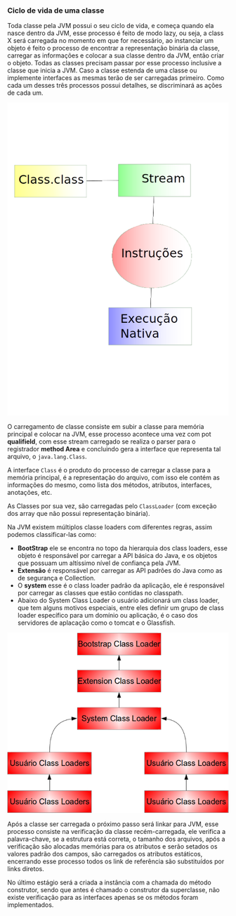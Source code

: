 ### Ciclo de vida de uma classe


Toda classe pela JVM possui o seu ciclo de vida, e começa quando ela nasce dentro da JVM, esse processo é feito de modo lazy, ou seja, a class X será carregada no momento em que for necessário, ao instanciar um objeto é feito o processo de encontrar a representação binária da classe, carregar as informações e colocar a sua classe dentro da JVM, então criar o objeto. Todas as classes precisam passar por esse processo inclusive a classe que inicia a JVM. Caso a classe estenda de uma classe ou implemente interfaces as mesmas terão de ser carregadas primeiro. Como cada um desses três processos possui detalhes, se discriminará as ações de cada um.	

![O ciclo normal de uma classe Java, primeiro é carregada para dentro da JVM, dentro da memória principal e virando stream, em seguida suas instruções são “traduzidas”  para o execução nativa.](imagens/chapter_5_1.png)



O carregamento de classe consiste em subir a classe para memória principal e colocar na JVM, esse processo acontece uma vez com pot **qualifield**, com esse stream carregado se realiza o parser para o registrador **method Area** e concluindo gera a interface que representa tal arquivo, o `java.lang.Class`. 	

A interface `Class` é o produto do processo de carregar a classe para a memória principal, é a representação do arquivo, com isso ele contém as informações do mesmo, como lista dos métodos, atributos, interfaces, anotações, etc.

As Classes por sua vez, são carregadas pelo `ClassLoader` (com exceção dos array que não possui representação binária).


Na JVM existem múltiplos classe loaders com diferentes regras, assim podemos classificar-las como: 

* **BootStrap** ele se encontra no topo da hierarquia dos class loaders, esse objeto é responsável por carregar a API básica do Java, e os objetos que possuam um altíssimo nível de confiança pela JVM. 
* **Extensão** é responsável por carregar as API padrões do Java como as de segurança e Collection. 
* O **system** esse é o class loader padrão da aplicação, ele é responsável por carregar as classes que estão contidas no classpath. 
* Abaixo do System Class Loader o usuário adicionará um class loader, que tem alguns motivos especiais, entre eles definir um grupo de class loader específico para um domínio ou aplicação, é o caso dos servidores de aplacação como o tomcat e o Glassfish.
 

![Hierarquia dos Class Loaders](imagens/chapter_5_2.png)


Após a classe ser carregada o próximo passo será linkar para JVM, esse processo consiste na verificação da classe recém-carregada, ele verifica a palavra-chave, se a estrutura está correta, o tamanho dos arquivos, após a verificação são alocadas memórias para os atributos e serão setados os valores padrão dos campos, são carregados os atributos estáticos, encerrando esse processo todos os link de referência são substituídos por links diretos.

No último estágio será a criada a instância com a chamada do método construtor, sendo que antes é chamado o construtor da superclasse, não existe verificação para as interfaces apenas se os métodos foram implementados.



